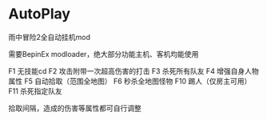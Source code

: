 # AutoPlay
雨中冒险2全自动挂机mod

需要BepinEx modloader，绝大部分功能主机、客机均能使用

F1 无技能cd
F2 攻击附带一次超高伤害的打击
F3 杀死所有队友
F4 增强自身人物属性
F5 自动拾取（范围全地图）
F6 秒杀全地图怪物
F10 踢人（仅房主可用）
F11 杀死指定队友

拾取间隔，造成的伤害等属性都可自行调整
